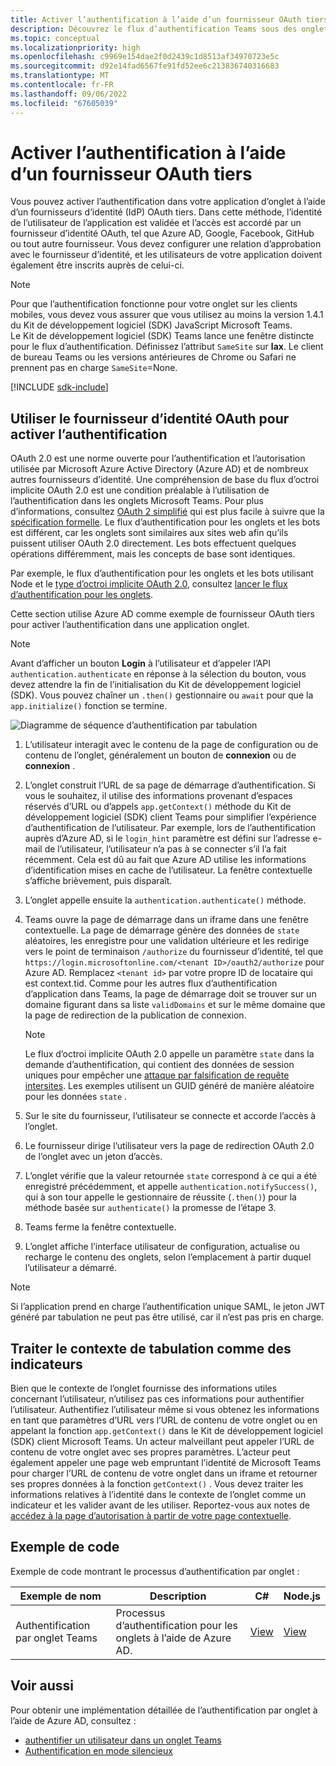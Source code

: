 ```yaml
---
title: Activer l’authentification à l’aide d’un fournisseur OAuth tiers
description: Découvrez le flux d’authentification Teams sous des onglets à l’aide d’un fournisseur OAuth tiers avec des exemples de code et de configuration Azure AD.
ms.topic: conceptual
ms.localizationpriority: high
ms.openlocfilehash: c9969e154dae2f0d2439c1d8513af34970723e5c
ms.sourcegitcommit: d92e14fad6567fe91fd52ee6c213836740316683
ms.translationtype: MT
ms.contentlocale: fr-FR
ms.lasthandoff: 09/06/2022
ms.locfileid: "67605039"
---
```

# <a name="enable-authentication-using-third-party-oauth-provider"></a>Activer l’authentification à l’aide d’un fournisseur OAuth tiers

Vous pouvez activer l’authentification dans votre application d’onglet à l’aide d’un fournisseurs d’identité (IdP) OAuth tiers. Dans cette méthode, l’identité de l’utilisateur de l’application est validée et l’accès est accordé par un fournisseur d’identité OAuth, tel que Azure AD, Google, Facebook, GitHub ou tout autre fournisseur. Vous devez configurer une relation d’approbation avec le fournisseur d’identité, et les utilisateurs de votre application doivent également être inscrits auprès de celui-ci.

> [!NOTE]
> Pour que l’authentification fonctionne pour votre onglet sur les clients mobiles, vous devez vous assurer que vous utilisez au moins la version 1.4.1 du Kit de développement logiciel (SDK) JavaScript Microsoft Teams.  
> Le Kit de développement logiciel (SDK) Teams lance une fenêtre distincte pour le flux d’authentification. Définissez l’attribut `SameSite` sur **lax**. Le client de bureau Teams ou les versions antérieures de Chrome ou Safari ne prennent pas en charge `SameSite`=None.

[!INCLUDE [sdk-include](~/includes/sdk-include.md)]

## <a name="use-oauth-idp-to-enable-authentication"></a>Utiliser le fournisseur d’identité OAuth pour activer l’authentification

OAuth 2.0 est une norme ouverte pour l’authentification et l’autorisation utilisée par Microsoft Azure Active Directory (Azure AD) et de nombreux autres fournisseurs d’identité. Une compréhension de base du flux d’octroi implicite OAuth 2.0 est une condition préalable à l’utilisation de l’authentification dans les onglets Microsoft Teams. Pour plus d’informations, consultez [OAuth 2 simplifié](https://aaronparecki.com/oauth-2-simplified/) qui est plus facile à suivre que la [spécification formelle](https://oauth.net/2/). Le flux d’authentification pour les onglets et les bots est différent, car les onglets sont similaires aux sites web afin qu’ils puissent utiliser OAuth 2.0 directement. Les bots effectuent quelques opérations différemment, mais les concepts de base sont identiques.

Par exemple, le flux d’authentification pour les onglets et les bots utilisant Node et le [type d’octroi implicite OAuth 2.0](https://oauth.net/2/grant-types/implicit/), consultez [lancer le flux d’authentification pour les onglets](~/tabs/how-to/authentication/auth-tab-aad.md#initiate-authentication-flow).

Cette section utilise Azure AD comme exemple de fournisseur OAuth tiers pour activer l’authentification dans une application onglet.

> [!NOTE]
> Avant d’afficher un bouton **Login** à l’utilisateur et d’appeler l’API `authentication.authenticate` en réponse à la sélection du bouton, vous devez attendre la fin de l’initialisation du Kit de développement logiciel (SDK). Vous pouvez chaîner un `.then()` gestionnaire ou `await` pour que la `app.initialize()` fonction se termine.

![Diagramme de séquence d’authentification par tabulation](~/assets/images/authentication/tab_auth_sequence_diagram.png)

1. L’utilisateur interagit avec le contenu de la page de configuration ou de contenu de l’onglet, généralement un bouton de **connexion** ou de **connexion** .
2. L’onglet construit l’URL de sa page de démarrage d’authentification. Si vous le souhaitez, il utilise des informations provenant d’espaces réservés d’URL ou d’appels `app.getContext()` méthode du Kit de développement logiciel (SDK) client Teams pour simplifier l’expérience d’authentification de l’utilisateur. Par exemple, lors de l’authentification auprès d’Azure AD, si le `login_hint` paramètre est défini sur l’adresse e-mail de l’utilisateur, l’utilisateur n’a pas à se connecter s’il l’a fait récemment. Cela est dû au fait que Azure AD utilise les informations d’identification mises en cache de l’utilisateur. La fenêtre contextuelle s’affiche brièvement, puis disparaît.
3. L’onglet appelle ensuite la `authentication.authenticate()` méthode.
4. Teams ouvre la page de démarrage dans un iframe dans une fenêtre contextuelle. La page de démarrage génère des données de `state` aléatoires, les enregistre pour une validation ultérieure et les redirige vers le point de terminaison `/authorize` du fournisseur d’identité, tel que `https://login.microsoftonline.com/<tenant ID>/oauth2/authorize` pour Azure AD. Remplacez `<tenant id>` par votre propre ID de locataire qui est context.tid.
Comme pour les autres flux d’authentification d’application dans Teams, la page de démarrage doit se trouver sur un domaine figurant dans sa liste `validDomains` et sur le même domaine que la page de redirection de la publication de connexion.

    > [!NOTE]
    > Le flux d’octroi implicite OAuth 2.0 appelle un paramètre `state` dans la demande d’authentification, qui contient des données de session uniques pour empêcher une [attaque par falsification de requête intersites](https://en.wikipedia.org/wiki/Cross-site_request_forgery). Les exemples utilisent un GUID généré de manière aléatoire pour les données `state` .

5. Sur le site du fournisseur, l’utilisateur se connecte et accorde l’accès à l’onglet.
6. Le fournisseur dirige l’utilisateur vers la page de redirection OAuth 2.0 de l’onglet avec un jeton d’accès.
7. L’onglet vérifie que la valeur retournée `state` correspond à ce qui a été enregistré précédemment, et appelle `authentication.notifySuccess()`, qui à son tour appelle le gestionnaire de réussite (`.then()`) pour la méthode basée sur `authenticate()` la promesse de l’étape 3.
8. Teams ferme la fenêtre contextuelle.
9. L’onglet affiche l’interface utilisateur de configuration, actualise ou recharge le contenu des onglets, selon l’emplacement à partir duquel l’utilisateur a démarré.

> [!NOTE]
> Si l’application prend en charge l’authentification unique SAML, le jeton JWT généré par tabulation ne peut pas être utilisé, car il n’est pas pris en charge.

## <a name="treat-tab-context-as-hints"></a>Traiter le contexte de tabulation comme des indicateurs

Bien que le contexte de l’onglet fournisse des informations utiles concernant l’utilisateur, n’utilisez pas ces informations pour authentifier l’utilisateur. Authentifiez l’utilisateur même si vous obtenez les informations en tant que paramètres d’URL vers l’URL de contenu de votre onglet ou en appelant la fonction `app.getContext()` dans le Kit de développement logiciel (SDK) client Microsoft Teams. Un acteur malveillant peut appeler l’URL de contenu de votre onglet avec ses propres paramètres. L’acteur peut également appeler une page web empruntant l’identité de Microsoft Teams pour charger l’URL de contenu de votre onglet dans un iframe et retourner ses propres données à la fonction `getContext()` . Vous devez traiter les informations relatives à l’identité dans le contexte de l’onglet comme un indicateur et les valider avant de les utiliser. Reportez-vous aux notes de [accédez à la page d’autorisation à partir de votre page contextuelle](~/tabs/how-to/authentication/auth-tab-aad.md#navigate-to-the-authorization-page-from-your-pop-up-page).

## <a name="code-sample"></a>Exemple de code

Exemple de code montrant le processus d’authentification par onglet :

| **Exemple de nom** | **Description** | **C#** | **Node.js** |
|-----------------|-----------------|-------------|------------|
| Authentification par onglet Teams | Processus d’authentification pour les onglets à l’aide de Azure AD. | [View](https://github.com/OfficeDev/Microsoft-Teams-Samples/tree/main/samples/app-complete-sample/csharp) | [View](https://github.com/OfficeDev/Microsoft-Teams-Samples/tree/main/samples/app-complete-sample/nodejs) |

## <a name="see-also"></a>Voir aussi

Pour obtenir une implémentation détaillée de l’authentification par onglet à l’aide de Azure AD, consultez :

* [authentifier un utilisateur dans un onglet Teams](~/tabs/how-to/authentication/auth-tab-AAD.md)
* [Authentification en mode silencieux](~/tabs/how-to/authentication/auth-silent-AAD.md)
